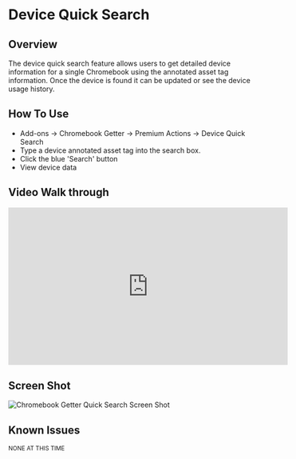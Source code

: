 # Device Quick Search

## Overview

The device quick search feature allows users to get detailed device information for a single Chromebook using the annotated asset tag information. Once the device is found it can be updated or see the device usage history.

## How To Use

* Add-ons -> Chromebook Getter -> Premium Actions -> Device Quick Search
* Type a device annotated asset tag into the search box.
* Click the blue 'Search' button
* View device data

## Video Walk through

<iframe width="560" height="315" src="https://www.youtube.com/embed/BLFcdIhE3yg" frameborder="0" allow="accelerometer; autoplay; encrypted-media; gyroscope; picture-in-picture" allowfullscreen></iframe>

## Screen Shot

![Chromebook Getter Quick Search Screen Shot](~@static/quick_search.png)

## Known Issues

<sup>NONE AT THIS TIME</sup>